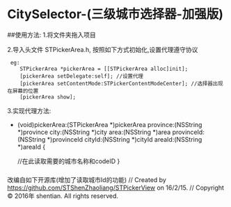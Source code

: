 # CitySelector-(三级城市选择器-加强版)

##使用方法:
1.将文件夹拖入项目

2.导入头文件 STPickerArea.h, 按照如下方式初始化,设置代理遵守协议<STPickerAreaDelegate>

     eg:
        STPickerArea *pickerArea = [[STPickerArea alloc]init];
        [pickerArea setDelegate:self]; //设置代理
        [pickerArea setContentMode:STPickerContentModeCenter]; //选择器出现在屏幕的位置
        [pickerArea show];
        
3.实现代理方法:

  - (void)pickerArea:(STPickerArea *)pickerArea province:(NSString *)province city:(NSString *)city 
  area:(NSString *)area provinceId:(NSString *)provinceId cityId:(NSString *)cityId areaId:(NSString *)areaId {

    //在此读取需要的城市名称和codeID
}

###
改编自如下开源库(增加了读取城市Id的功能)
//  Created by https://github.com/STShenZhaoliang/STPickerView on 16/2/15.
//  Copyright © 2016年 shentian. All rights reserved.
